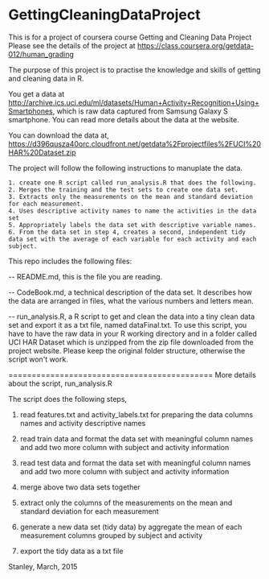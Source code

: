 # GettingCleaningDataProject
This is for a project of coursera course Getting and Cleaning Data Project
Please see the details of the project at https://class.coursera.org/getdata-012/human_grading

The purpose of this project is to practise the knowledge and skills of getting and cleaning data in R.

You get a data at http://archive.ics.uci.edu/ml/datasets/Human+Activity+Recognition+Using+Smartphones, which is raw data captured from Samsung Galaxy S smartphone. You can read more details about the data at the website.

You can download the data at, https://d396qusza40orc.cloudfront.net/getdata%2Fprojectfiles%2FUCI%20HAR%20Dataset.zip

The project will follow the following instructions to manuplate the data.

    1. create one R script called run_analysis.R that does the following.
    2. Merges the training and the test sets to create one data set.
    3. Extracts only the measurements on the mean and standard deviation for each measurement. 
    4. Uses descriptive activity names to name the activities in the data set
    5. Appropriately labels the data set with descriptive variable names. 
    6. From the data set in step 4, creates a second, independent tidy data set with the average of each variable for each activity and each subject.
    
This repo includes the following files:

-- README.md, this is the file you are reading.

-- CodeBook.md, a technical description of the data set. It describes how the data are arranged in files, what the various numbers and letters mean.

-- run_analysis.R, a R script to get and clean the data into a tiny clean data set and export it as a txt file, named dataFinal.txt. To use this script, you have to have the raw data in your R working directory and in a folder called UCI HAR Dataset which is unzipped from the zip file downloaded from the project website. Please keep the original folder structure, otherwise the script won't work.

============================================
More details about the script, run_analysis.R

The script does the following steps,

1. read features.txt and activity_labels.txt for preparing the data columns names and activity descriptive names

2. read train data and format the data set with meaningful column names and add two more column with subject and activity information

3. read test data and format the data set with meaningful column names and add two more column with subject and activity information

4. merge above two data sets together

5. extract only the columns of the measurements on the mean and standard deviation for each measurement

6. generate a new data set (tidy data) by aggregate the mean of each measurement columns grouped by subject and activity

7. export the tidy data as a txt file
 

Stanley, March, 2015

